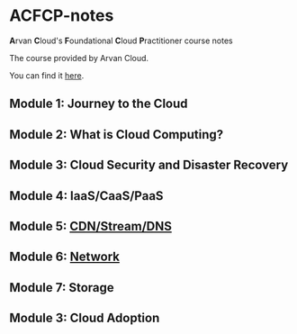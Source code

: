# ACFCP-notes

**A**rvan **C**loud's **F**oundational **C**loud **P**ractitioner course notes

The course provided by Arvan Cloud.

You can find it [here](https://academy.arvancloud.ir/courses/foundational-cloud-practitioner/).

## Module 1: Journey to the Cloud

## Module 2: What is Cloud Computing?

## Module 3: Cloud Security and Disaster Recovery

## Module 4: IaaS/CaaS/PaaS

## Module 5: [CDN/Stream/DNS](https://github.com/MohsenEbrahimi86/ACFCP-notes/blob/main/Module5/README.md)

## Module 6: [Network](https://github.com/MohsenEbrahimi86/ACFCP-notes/blob/main/Module6/README.md)

## Module 7: Storage

## Module 3: Cloud Adoption
